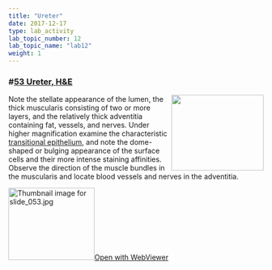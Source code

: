 ```yaml
---
title: "Ureter"
date: 2017-12-17
type: lab_activity
lab_topic_number: 12
lab_topic_name: "lab12"
weight: 1
---
```

<div class="entrybody">
						<h3>#<u><b>53 Ureter, <span class="caps">H&amp;E</span></b></u></h3>

<p><img src="/assets/images/53%20ureter.jpg" style="width:182px; height:150px; float:right;">Note the stellate appearance of the lumen, the thick muscularis consisting of two or more layers, and the relatively thick adventitia containing fat, vessels, and nerves.  Under higher magnification examine the characteristic <u>transitional epithelium</u>, and note the dome-shaped or bulging appearance of the surface cells and their more intense staining affinities.  Observe the direction of the muscle bundles in the muscularis and locate blood vessels and nerves in the adventitia.</p>

<div class="thumbnail"> <a href="https://histologylab.ctl.columbia.edu/slides/slide53/" target="_blank"><img alt="Thumbnail image for slide_053.jpg" src="/assets/images/slide_053-thumb-170x143-1509.jpg" width="170" height="143" class="mt-image-left"></a><a href="https://histologylab.ctl.columbia.edu/slides/slide53/" target="_blank">Open with WebViewer</a></div>


</div>

